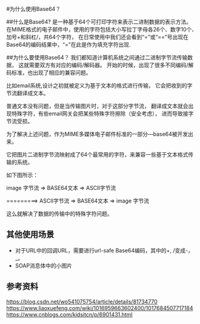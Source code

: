 #为什么使用Base64？

##什么是Base64?
  是一种基于64个可打印字符来表示二进制数据的表示方法。
在MIME格式的电子邮件中，使用的字符包括大小写拉丁字母各26个、数字10个、加号+和斜杠/，共64个字符，
在日常使用中我们还会看到“=”或“==”号出现在Base64的编码结果中，“=”在此是作为填充字符出现.

##为什么要使用Base64？
我们都知道计算机系统之间通过二进制字节流传输数据，
这就需要双方有对应的编码/解码器。
开始的时候，出现了很多不同编码/解码标准，也出现了相应的兼容问题。

比如email系统,设计之初就被定义为基于文本的格式进行传输，
它会把收到的字节流翻译成文本。

普通文本没有问题，但是当传输图片时，对于这部分字节流，
翻译成文本就会出现特殊字符，有些email网关会把某些特殊字符擦除（安全考虑），
进而导致接字节流受损。

为了解决上述问题，作为MIME多媒体电子邮件标准的一部分—base64被开发出来。

它把图片二进制字节流映射成了64个最常用的字符，来兼容一些基于文本格式传输的系统。

如下图所示：

image 字节流 => BASE64文本 => ASCII字节流 

=========> 
ASCII字节流 => BASE64文本 => image 字节流

这么就解决了数据的传输中的特殊字符问题。

## 其他使用场景
- 对于URL中的回调URL，需要进行url-safe Base64编码，其中的+, /变成-，_。
- SOAP消息体中的小图片

## 参考资料
https://blog.csdn.net/wo541075754/article/details/81734770
https://www.liaoxuefeng.com/wiki/1016959663602400/1017684507717184
https://www.cnblogs.com/kidsitcn/p/6901431.html

